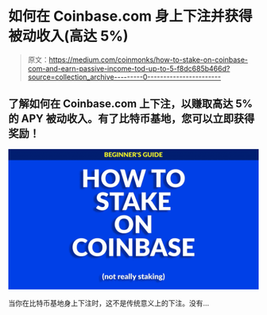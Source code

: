 # 如何在 Coinbase.com 身上下注并获得被动收入(高达 5%)

> 原文：<https://medium.com/coinmonks/how-to-stake-on-coinbase-com-and-earn-passive-income-tod-up-to-5-f8dc685b466d?source=collection_archive---------0----------------------->

## 了解如何在 Coinbase.com 上下注，以赚取高达 5%的 APY 被动收入。有了比特币基地，您可以立即获得奖励！

[![](img/4c331eccd14e5909388152f21ee40acc.png)](https://bit.ly/coinbase-card)

当你在比特币基地身上下注时，这不是传统意义上的下注。没有…